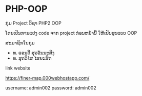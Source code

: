# PHP-OOP

ກຸ່ມ Project ວິຊາ PHP2 OOP

ໂດຍເປັນການແປງ code ຈາກ project ກ່ອນຫນ້ານີ້ ໃຫ້ເປັນຮູບແບບ OOP

ສະມາຊິກໃນກຸ່ມ
- ທ. ແອນດີ້ ສຸວວັນນະສິງ
- ທ. ສຸດວິໄສ ໄສຍະສິດ

link website

https://finer-map.000webhostapp.com/

username: admin002
password: admin002
